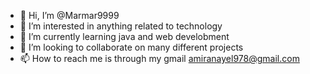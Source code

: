- 👋 Hi, I’m @Marmar9999
- 👀 I’m interested in anything related to technology
- 🌱 I’m currently learning java and web develobment
- 💞️ I’m looking to collaborate on many different projects
- 📫 How to reach me is through my gmail amiranayel978@gmail.com

<!---
Marmar9999/Marmar9999 is a ✨ special ✨ repository because its `README.md` (this file) appears on your GitHub profile.
You can click the Preview link to take a look at your changes.
--->
